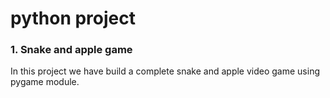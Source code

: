 <b><h1> python project </h1></b>

### 1. Snake and apple game
In this project we have build a complete snake and apple video game using pygame module. 
